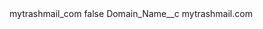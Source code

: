 <?xml version="1.0" encoding="UTF-8"?>
<CustomMetadata xmlns="http://soap.sforce.com/2006/04/metadata" xmlns:xsi="http://www.w3.org/2001/XMLSchema-instance" xmlns:xsd="http://www.w3.org/2001/XMLSchema">
    <label>mytrashmail_com</label>
    <protected>false</protected>
    <values>
        <field>Domain_Name__c</field>
        <value xsi:type="xsd:string">mytrashmail.com</value>
    </values>
</CustomMetadata>
